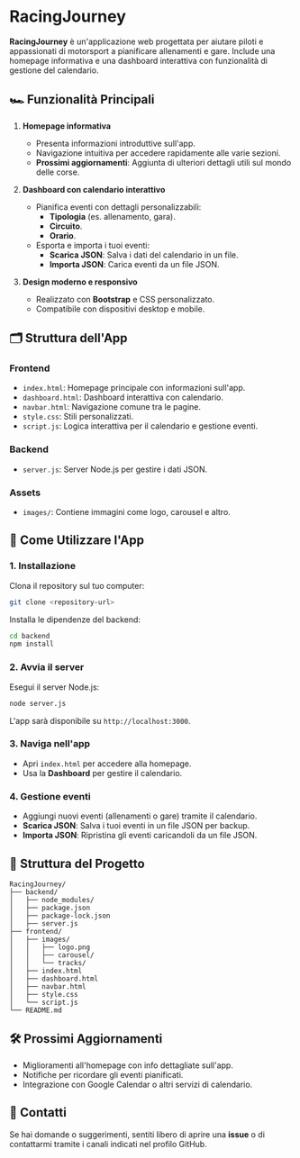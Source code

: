 # RacingJourney

**RacingJourney** è un'applicazione web progettata per aiutare piloti e appassionati di motorsport a pianificare allenamenti e gare. Include una homepage informativa e una dashboard interattiva con funzionalità di gestione del calendario.

## 🏎️ Funzionalità Principali

1. **Homepage informativa**
   - Presenta informazioni introduttive sull'app.
   - Navigazione intuitiva per accedere rapidamente alle varie sezioni.
   - **Prossimi aggiornamenti**: Aggiunta di ulteriori dettagli utili sul mondo delle corse.

2. **Dashboard con calendario interattivo**
   - Pianifica eventi con dettagli personalizzabili:
     - **Tipologia** (es. allenamento, gara).
     - **Circuito**.
     - **Orario**.
   - Esporta e importa i tuoi eventi:
     - **Scarica JSON**: Salva i dati del calendario in un file.
     - **Importa JSON**: Carica eventi da un file JSON.

3. **Design moderno e responsivo**
   - Realizzato con **Bootstrap** e CSS personalizzato.
   - Compatibile con dispositivi desktop e mobile.


## 🗂️ Struttura dell'App

### **Frontend**
- `index.html`: Homepage principale con informazioni sull'app.
- `dashboard.html`: Dashboard interattiva con calendario.
- `navbar.html`: Navigazione comune tra le pagine.
- `style.css`: Stili personalizzati.
- `script.js`: Logica interattiva per il calendario e gestione eventi.

### **Backend**
- `server.js`: Server Node.js per gestire i dati JSON.

### **Assets**
- `images/`: Contiene immagini come logo, carousel e altro.


## 🚀 Come Utilizzare l'App

### **1. Installazione**
Clona il repository sul tuo computer:
```bash
git clone <repository-url>
```

Installa le dipendenze del backend:
```bash
cd backend
npm install
```

### **2. Avvia il server**
Esegui il server Node.js:
```bash
node server.js
```

L'app sarà disponibile su `http://localhost:3000`.

### **3. Naviga nell'app**
- Apri `index.html` per accedere alla homepage.
- Usa la **Dashboard** per gestire il calendario.

### **4. Gestione eventi**
- Aggiungi nuovi eventi (allenamenti o gare) tramite il calendario.
- **Scarica JSON**: Salva i tuoi eventi in un file JSON per backup.
- **Importa JSON**: Ripristina gli eventi caricandoli da un file JSON.


## 📂 Struttura del Progetto

```plaintext
RacingJourney/
├── backend/
│   ├── node_modules/
│   ├── package.json
│   ├── package-lock.json
│   ├── server.js
├── frontend/
│   ├── images/
│   │   ├── logo.png
│   │   ├── carousel/
│   │   └── tracks/
│   ├── index.html
│   ├── dashboard.html
│   ├── navbar.html
│   ├── style.css
│   └── script.js
└── README.md
```


## 🛠️ Prossimi Aggiornamenti
- Miglioramenti all'homepage con info dettagliate sull'app.
- Notifiche per ricordare gli eventi pianificati.
- Integrazione con Google Calendar o altri servizi di calendario.


## 📧 Contatti
Se hai domande o suggerimenti, sentiti libero di aprire una **issue** o di contattarmi tramite i canali indicati nel profilo GitHub.